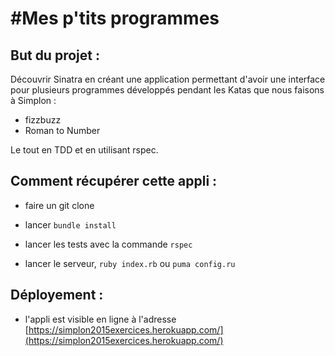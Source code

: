 #Mes p'tits programmes
====================


## But du projet : 

Découvrir Sinatra en créant une application permettant d'avoir une interface pour plusieurs programmes développés pendant les Katas que nous faisons à Simplon : 

- fizzbuzz
- Roman to Number

Le tout en TDD et en utilisant rspec.





## Comment récupérer cette appli :

- faire un git clone
- lancer `bundle install`
- lancer les tests avec la commande `rspec`

- lancer le serveur, `ruby index.rb` ou `puma config.ru`

## Déployement :

- l'appli est visible en ligne à l'adresse [https://simplon2015exercices.herokuapp.com/](https://simplon2015exercices.herokuapp.com/)
